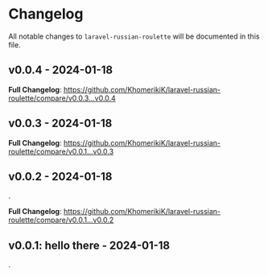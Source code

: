 # Changelog

All notable changes to `laravel-russian-roulette` will be documented in this file.

## v0.0.4 - 2024-01-18

**Full Changelog**: https://github.com/KhomerikiK/laravel-russian-roulette/compare/v0.0.3...v0.0.4

## v0.0.3 - 2024-01-18

**Full Changelog**: https://github.com/KhomerikiK/laravel-russian-roulette/compare/v0.0.1...v0.0.3

## v0.0.2 - 2024-01-18

.

**Full Changelog**: https://github.com/KhomerikiK/laravel-russian-roulette/compare/v0.0.1...v0.0.2

## v0.0.1: hello there - 2024-01-18

.
